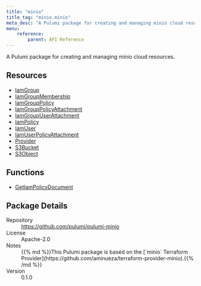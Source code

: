 ```yaml
---
title: "minio"
title_tag: "minio.minio"
meta_desc: "A Pulumi package for creating and managing minio cloud resources."
menu:
    reference:
        parent: API Reference
---
```


<!-- WARNING: this file was generated by Pulumi Docs Generator. -->
<!-- Do not edit by hand unless you're certain you know what you are doing! -->

A Pulumi package for creating and managing minio cloud resources.

<h2 id="resources">Resources</h2>
<ul class="api">
    <li><a href="iamgroup" title="IamGroup"><span class="symbol resource"></span>IamGroup</a></li>
    <li><a href="iamgroupmembership" title="IamGroupMembership"><span class="symbol resource"></span>IamGroupMembership</a></li>
    <li><a href="iamgrouppolicy" title="IamGroupPolicy"><span class="symbol resource"></span>IamGroupPolicy</a></li>
    <li><a href="iamgrouppolicyattachment" title="IamGroupPolicyAttachment"><span class="symbol resource"></span>IamGroupPolicyAttachment</a></li>
    <li><a href="iamgroupuserattachment" title="IamGroupUserAttachment"><span class="symbol resource"></span>IamGroupUserAttachment</a></li>
    <li><a href="iampolicy" title="IamPolicy"><span class="symbol resource"></span>IamPolicy</a></li>
    <li><a href="iamuser" title="IamUser"><span class="symbol resource"></span>IamUser</a></li>
    <li><a href="iamuserpolicyattachment" title="IamUserPolicyAttachment"><span class="symbol resource"></span>IamUserPolicyAttachment</a></li>
    <li><a href="provider" title="Provider"><span class="symbol resource"></span>Provider</a></li>
    <li><a href="s3bucket" title="S3Bucket"><span class="symbol resource"></span>S3Bucket</a></li>
    <li><a href="s3object" title="S3Object"><span class="symbol resource"></span>S3Object</a></li>
</ul>

<h2 id="functions">Functions</h2>
<ul class="api">
    <li><a href="getiampolicydocument" title="GetIamPolicyDocument"><span class="symbol function"></span>GetIamPolicyDocument</a></li>
</ul>

<h2 id="package-details">Package Details</h2>
<dl class="package-details">
	<dt>Repository</dt>
	<dd><a href="https://github.com/pulumi/pulumi-minio">https://github.com/pulumi/pulumi-minio</a></dd>
	<dt>License</dt>
	<dd>Apache-2.0</dd>
	<dt>Notes</dt>
	<dd>{{% md %}}This Pulumi package is based on the [`minio` Terraform Provider](https://github.com/aminueza/terraform-provider-minio).{{% /md %}}</dd>
	<dt>Version</dt>
	<dd>0.1.0</dd>
</dl>

